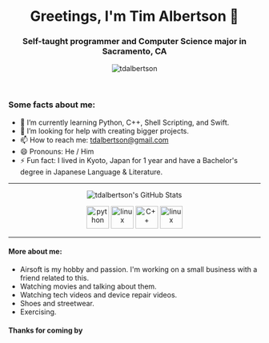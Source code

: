 <h1 align="center">Greetings, I'm Tim Albertson 👋</h1>
<h3 align="center">Self-taught programmer and Computer Science major in Sacramento, CA</h3>

<p align="center"> <img src="https://komarev.com/ghpvc/?username=tdalbertson" alt="tdalbertson" /> </p>
<br>

### Some facts about me:

- 🌱 I’m currently learning Python, C++, Shell Scripting, and Swift.
- 🤔 I’m looking for help with creating bigger projects.
- 📫 How to reach me: [tdalbertson@gmail.com](mailto:tdalbertson@gmail.com)
- 😄 Pronouns: He / Him
- ⚡ Fun fact: I lived in Kyoto, Japan for 1 year and have a Bachelor's degree in Japanese Language & Literature.

***


<p align="center"><img align="center" src="https://github-readme-stats.vercel.app/api?username=tdalbertson&show_icons=true" alt="tdalbertson's GitHub Stats"/></p>

<p align="center">
<img src="https://devicons.github.io/devicon/devicon.git/icons/python/python-original.svg" alt="python" width="45" height="45"/>
<img src="https://devicons.github.io/devicon/devicon.git/icons/linux/linux-original.svg" alt="linux" width="45" height="45"/>
<img src="https://devicons.github.io/devicon/devicon.git/icons/cplusplus/cplusplus-original.svg" alt="C++" width="45" height="45">
<img src="https://devicons.github.io/devicon/devicon.git/icons/swift/swift-original.svg" alt="linux" width="45" height="45" />
</p>

***

#### More about me:

- Airsoft is my hobby and passion. I'm working on a small business with a friend related to this.
- Watching movies and talking about them.
- Watching tech videos and device repair videos.
- Shoes and streetwear.
- Exercising.

#### Thanks for coming by
